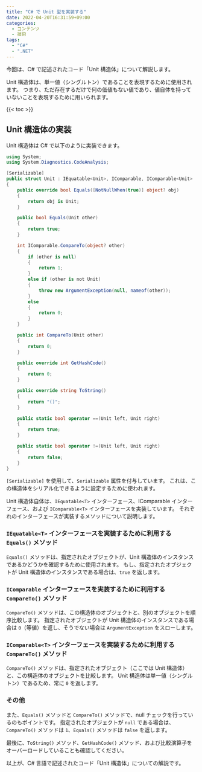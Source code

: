 ```yaml
---
title: "C# で Unit 型を実装する"
date: 2022-04-20T16:31:59+09:00
categories:
  - コンテンツ
  - 技術
tags:
  - "C#"
  - ".NET"
---
```


今回は、C# で記述されたコード「Unit 構造体」について解説します。

Unit 構造体は、単一値（シングルトン）であることを表現するために使用されます。
つまり、ただ存在するだけで何の価値もない値であり、値自体を持っていないことを表現するために用いられます。

<!--more-->

{{< toc >}}

## Unit 構造体の実装

Unit 構造体は C# で以下のように実装できます。

```cs
using System;
using System.Diagnostics.CodeAnalysis;

[Serializable]
public struct Unit : IEquatable<Unit>, IComparable, IComparable<Unit>
{
    public override bool Equals([NotNullWhen(true)] object? obj)
    {
        return obj is Unit;
    }

    public bool Equals(Unit other)
    {
        return true;
    }

    int IComparable.CompareTo(object? other)
    {
        if (other is null)
        {
            return 1;
        }
        else if (other is not Unit)
        {
            throw new ArgumentException(null, nameof(other));
        }
        else
        {
            return 0;
        }
    }

    public int CompareTo(Unit other)
    {
        return 0;
    }

    public override int GetHashCode()
    {
        return 0;
    }

    public override string ToString()
    {
        return "()";
    }

    public static bool operator ==(Unit left, Unit right)
    {
        return true;
    }

    public static bool operator !=(Unit left, Unit right)
    {
        return false;
    }
}
```

`[Serializable]` を使用して、`Serializable` 属性を付与しています。
これは、この構造体をシリアル化できるように設定するために使われます。

Unit 構造体自体は、`IEquatable<T>` インターフェース、IComparable インターフェース、および `IComparable<T>` インターフェースを実装しています。
それぞれのインターフェースが実装するメソッドについて説明します。

### `IEquatable<T>` インターフェースを実装するために利用する `Equals()` メソッド

`Equals()` メソッドは、指定されたオブジェクトが、Unit 構造体のインスタンスであるかどうかを確認するために使用されます。
もし、指定されたオブジェクトが Unit 構造体のインスタンスである場合は、`true` を返します。

### `IComparable` インターフェースを実装するために利用する `CompareTo()` メソッド

`CompareTo()` メソッドは、この構造体のオブジェクトと、別のオブジェクトを順序比較します。
指定されたオブジェクトが Unit 構造体のインスタンスである場合は `0`（等値）を返し、そうでない場合は `ArgumentException` をスローします。

### `IComparable<T>` インターフェースを実装するために利用する `CompareTo()` メソッド

`CompareTo()` メソッドは、指定されたオブジェクト（ここでは Unit 構造体）と、この構造体のオブジェクトを比較します。
Unit 構造体は単一値（シングルトン）であるため、常に `0` を返します。

### その他

また、`Equals()` メソッドと `CompareTo()` メソッドで、null チェックを行っているのもポイントです。
指定されたオブジェクトが `null` である場合は、`CompareTo()` メソッドは `1`、`Equals()` メソッドは `false` を返します。

最後に、`ToString()` メソッド、`GetHashCode()` メソッド、および比較演算子をオーバーロードしていることも確認してください。

以上が、C# 言語で記述されたコード「Unit 構造体」についての解説です。
